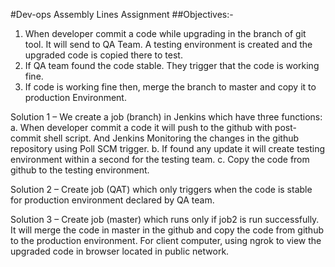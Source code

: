 #Dev-ops Assembly Lines Assignment
##Objectives:-
1)	When developer commit a code while upgrading in the branch of git tool. It will send to QA Team. A testing environment is created and the upgraded code is copied there to test.
2)	If QA team found the code stable. They trigger that the code is working fine.
3)	If code is working fine then, merge the branch to master and copy it to production Environment.


 

Solution 1 –
We create a job (branch) in Jenkins which have three functions: 
a.	When developer commit a code it will push to the github with post-commit shell script. And Jenkins Monitoring the changes in the github repository using Poll SCM trigger.
b.	If found any update it will create testing environment within a second for the testing team.
c.	Copy the code from github to the testing environment.
 



 
 


Solution 2 – 
	Create job (QAT) which only triggers when the code is stable for production environment declared by QA team. 

 
 


Solution 3 –
	Create job (master) which runs only if job2 is run successfully. It will merge the code in master in the github and copy the code from github to the production environment. 
For client computer, using ngrok to view the upgraded code in browser located in public network.
 

 

 


